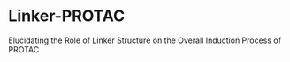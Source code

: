 # Linker-PROTAC
Elucidating the Role of Linker Structure on the Overall Induction Process of PROTAC
